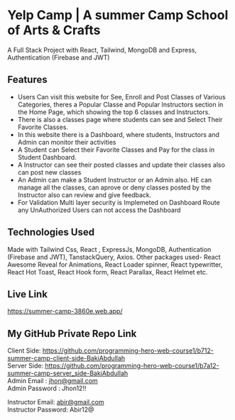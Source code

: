 # Yelp Camp | A summer Camp School of Arts & Crafts
A Full Stack Project with React, Tailwind, MongoDB and Express, Authentication (Firebase and JWT)
<br/>

##  Features
* Users Can visit this website for See, Enroll and Post Classes of Various Categories, theres a Popular Classe and Popular Instructors section in the Home Page, which showing the top 6 classes and Instructors.
* There is also a classes page where students can see and Select Their Favorite Classes.
* In this website there is a Dashboard, where students, Instructors and Admin can monitor their activities
* A Student can Select their Favorite Classes and Pay for the class in Student Dashboard.
* A Instructor can see their posted classes and update their classes also can post new classes
* An Admin can make a Student Instructor or an Admin also. HE can manage all the classes, can aprove or deny classes posted by the Instructor also can review and give feedback.
* For Validation Multi layer security is Implemeted on Dashboard Route any UnAuthorized Users can not access the Dashboard


## Technologies Used 
Made with Tailwind Css, React , ExpressJs, MongoDB, Authentication (Firebase and JWT), TanstackQuery, Axios. Other packages used- React Awesome Reveal for Animations, React Loader spinner, React typewritter, React Hot Toast, React Hook form, React Parallax, React Helmet etc.

## Live Link
https://summer-camp-3860e.web.app/


## My GitHub Private Repo Link
Client Side: https://github.com/programming-hero-web-course1/b712-summer-camp-client-side-BakiAbdullah <br/>
Server Side: https://github.com/programming-hero-web-course1/b7a12-summer-camp-server_side-BakiAbdullah <br/>
Admin Email : jhon@gmail.com <br/>
Admin Password : Jhon12!!  <br/>

Instructor Email: abir@gmail.com <br/>
Instructor Password: Abir12@